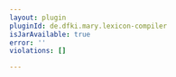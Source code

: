 ```yaml
---
layout: plugin
pluginId: de.dfki.mary.lexicon-compiler
isJarAvailable: true
error: ''
violations: []

---
```

